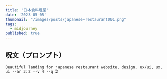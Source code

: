 ```yaml
---
title: '日本食料理屋'
date: '2023-05-05'
thumbnail: "/images/posts/japanese-restaurant001.png"
tags:
  - midjourney
published: true
---
```


## 呪文（プロンプト）
```
Beautiful landing for japanese restaurant website, design, ux/ui, ux, ui --ar 3:2 --v 4 --q 2
```